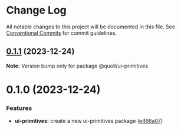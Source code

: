 # Change Log

All notable changes to this project will be documented in this file.
See [Conventional Commits](https://conventionalcommits.org) for commit guidelines.

## [0.1.1](https://github.com/mzogheib/quoll/compare/@quoll/ui-primitives@0.1.0...@quoll/ui-primitives@0.1.1) (2023-12-24)

**Note:** Version bump only for package @quoll/ui-primitives

# 0.1.0 (2023-12-24)

### Features

- **ui-primitives:** create a new ui-primitives package ([e466a07](https://github.com/mzogheib/quoll/commit/e466a07dafa7e3116789ebe3f7fcffb4b2e493e0))
